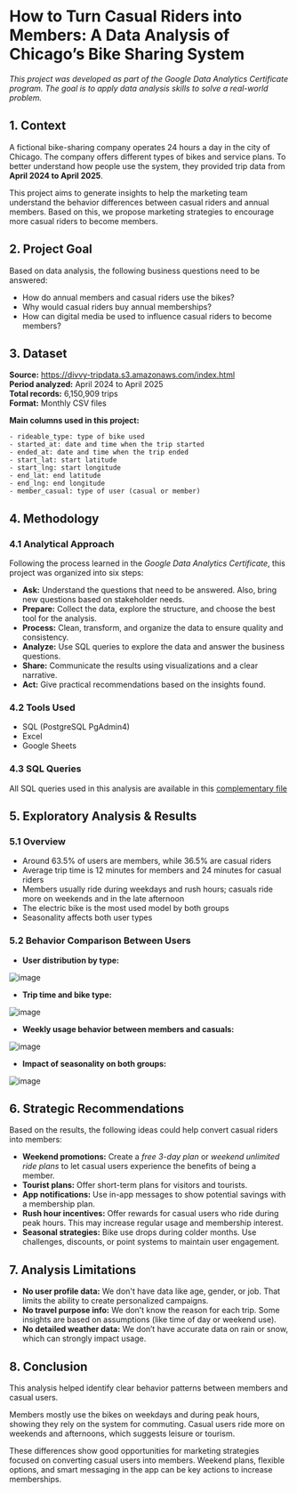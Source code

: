 # How to Turn Casual Riders into Members: A Data Analysis of Chicago’s Bike Sharing System

*This project was developed as part of the Google Data Analytics Certificate program. The goal is to apply data analysis skills to solve a real-world problem.*

## 1. Context

A fictional bike-sharing company operates 24 hours a day in the city of Chicago. The company offers different types of bikes and service plans. To better understand how people use the system, they provided trip data from **April 2024 to April 2025**.

This project aims to generate insights to help the marketing team understand the behavior differences between casual riders and annual members. Based on this, we propose marketing strategies to encourage more casual riders to become members.

## 2. Project Goal

Based on data analysis, the following business questions need to be answered:

- How do annual members and casual riders use the bikes?
- Why would casual riders buy annual memberships?
- How can digital media be used to influence casual riders to become members?

## 3. Dataset

**Source:** https://divvy-tripdata.s3.amazonaws.com/index.html  
**Period analyzed:** April 2024 to April 2025  
**Total records:** 6,150,909 trips  
**Format:** Monthly CSV files  

**Main columns used in this project:**

```
- rideable_type: type of bike used
- started_at: date and time when the trip started
- ended_at: date and time when the trip ended
- start_lat: start latitude
- start_lng: start longitude
- end_lat: end latitude
- end_lng: end longitude
- member_casual: type of user (casual or member)
```

## 4. Methodology

### 4.1 Analytical Approach

Following the process learned in the *Google Data Analytics Certificate*, this project was organized into six steps:

- **Ask:** Understand the questions that need to be answered. Also, bring new questions based on stakeholder needs.
- **Prepare:** Collect the data, explore the structure, and choose the best tool for the analysis.
- **Process:** Clean, transform, and organize the data to ensure quality and consistency.
- **Analyze:** Use SQL queries to explore the data and answer the business questions.
- **Share:** Communicate the results using visualizations and a clear narrative.
- **Act:** Give practical recommendations based on the insights found.

### 4.2 Tools Used

- SQL (PostgreSQL PgAdmin4)  
- Excel  
- Google Sheets  

### 4.3 SQL Queries

All SQL queries used in this analysis are available in this [complementary file](./sql_eng.md)

## 5. Exploratory Analysis & Results

### 5.1 Overview

- Around 63.5% of users are members, while 36.5% are casual riders  
- Average trip time is 12 minutes for members and 24 minutes for casual riders  
- Members usually ride during weekdays and rush hours; casuals ride more on weekends and in the late afternoon  
- The electric bike is the most used model by both groups  
- Seasonality affects both user types  

### 5.2 Behavior Comparison Between Users

- **User distribution by type:**

![image](https://github.com/user-attachments/assets/1c01cf5b-459b-46d6-9619-6668eb9e4a2d)

- **Trip time and bike type:**

![image](https://github.com/user-attachments/assets/3d47641a-c460-4a26-9ef1-e5359fd9be55)

- **Weekly usage behavior between members and casuals:** 

![image](https://github.com/user-attachments/assets/33464e76-1ec9-442f-a473-b4448075d297)


- **Impact of seasonality on both groups:**

![image](https://github.com/user-attachments/assets/053f7960-f34a-471c-ba08-aa8039a34a00)



## 6. Strategic Recommendations

Based on the results, the following ideas could help convert casual riders into members:

- **Weekend promotions:** Create a *free 3-day plan* or *weekend unlimited ride plans* to let casual users experience the benefits of being a member.
- **Tourist plans:** Offer short-term plans for visitors and tourists.
- **App notifications:** Use in-app messages to show potential savings with a membership plan.
- **Rush hour incentives:** Offer rewards for casual users who ride during peak hours. This may increase regular usage and membership interest.
- **Seasonal strategies:** Bike use drops during colder months. Use challenges, discounts, or point systems to maintain user engagement.

## 7. Analysis Limitations

- **No user profile data:** We don't have data like age, gender, or job. That limits the ability to create personalized campaigns.
- **No travel purpose info:** We don’t know the reason for each trip. Some insights are based on assumptions (like time of day or weekend use).
- **No detailed weather data:** We don’t have accurate data on rain or snow, which can strongly impact usage.

## 8. Conclusion

This analysis helped identify clear behavior patterns between members and casual users.  

Members mostly use the bikes on weekdays and during peak hours, showing they rely on the system for commuting. Casual users ride more on weekends and afternoons, which suggests leisure or tourism.  

These differences show good opportunities for marketing strategies focused on converting casual users into members. Weekend plans, flexible options, and smart messaging in the app can be key actions to increase memberships.

